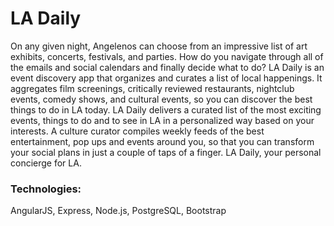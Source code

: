 # LA Daily

On any given night, Angelenos can choose from an impressive list of art exhibits, concerts, festivals, and parties. How do you navigate through all of the emails and social calendars and finally decide what to do? LA Daily is an event discovery app that organizes and curates a list of local happenings. It aggregates film screenings, critically reviewed restaurants, nightclub events, comedy shows, and cultural events, so you can discover the best things to do in LA today. LA Daily delivers a curated list of the most exciting events, things to do and to see in LA in a personalized way based on your interests. A culture curator compiles weekly feeds of the best entertainment, pop ups and events around you, so that you can transform your social plans in just a couple of taps of a finger. LA Daily, your personal concierge for LA.

### Technologies:
AngularJS, Express, Node.js, PostgreSQL, Bootstrap


